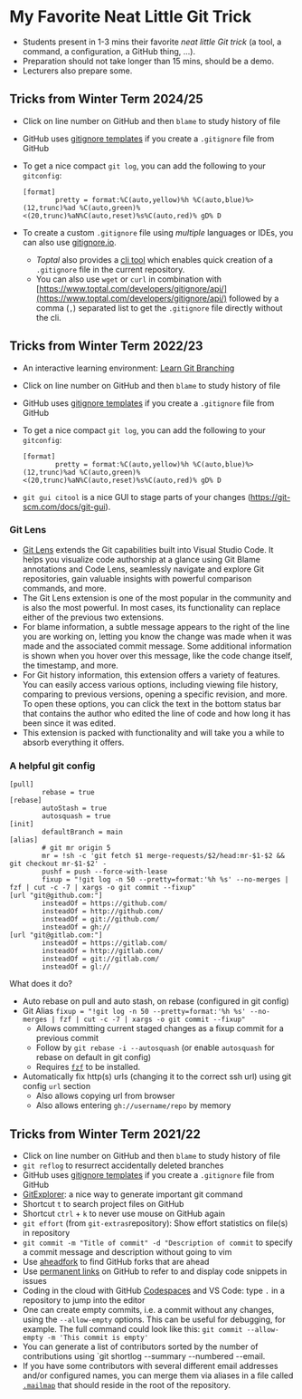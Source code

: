 # My Favorite Neat Little Git Trick

- Students present in 1-3 mins their favorite *neat little Git trick* (a tool, a command, a configuration, a GitHub thing, ...).
- Preparation should not take longer than 15 mins, should be a demo.
- Lecturers also prepare some.

## Tricks from Winter Term 2024/25

- Click on line number on GitHub and then `blame` to study history of file
- GitHub uses [gitignore templates](https://github.com/github/gitignore) if you create a `.gitignore` file from GitHub
- To get a nice compact `git log`, you can add the following to your `gitconfig`:

    ```
    [format]
            pretty = format:%C(auto,yellow)%h %C(auto,blue)%>(12,trunc)%ad %C(auto,green)%<(20,trunc)%aN%C(auto,reset)%s%C(auto,red)% gD% D
    ```

- To create a custom `.gitignore` file using *multiple* languages or IDEs, you can also use [gitignore.io](https://gitignore.io/).
    - *Toptal* also provides a [cli tool](https://docs.gitignore.io/install/command-line) which enables quick creation of a `.gitignore` file in the current repository.
    - You can also use `wget` or `curl` in combination with [https://www.toptal.com/developers/gitignore/api/](https://www.toptal.com/developers/gitignore/api/) followed by a comma (`,`) separated list to get the `.gitignore` file directly without the cli.

## Tricks from Winter Term 2022/23

- An interactive learning environment: [Learn Git Branching](https://learngitbranching.js.org/)
- Click on line number on GitHub and then `blame` to study history of file
- GitHub uses [gitignore templates](https://github.com/github/gitignore) if you create a `.gitignore` file from GitHub
- To get a nice compact `git log`, you can add the following to your `gitconfig`:

    ```
    [format]
            pretty = format:%C(auto,yellow)%h %C(auto,blue)%>(12,trunc)%ad %C(auto,green)%<(20,trunc)%aN%C(auto,reset)%s%C(auto,red)% gD% D
    ```

- `git gui citool` is a nice GUI to stage parts of your changes (https://git-scm.com/docs/git-gui).

### Git Lens

- [Git Lens](https://marketplace.visualstudio.com/items?itemName=eamodio.gitlens) extends the Git capabilities built into Visual Studio Code. It helps you visualize code authorship at a glance using Git Blame annotations and Code Lens, seamlessly navigate and explore Git repositories, gain valuable insights with powerful comparison commands, and more.
- The Git Lens extension is one of the most popular in the community and is also the most powerful. In most cases, its functionality can replace either of the previous two extensions.
- For blame information, a subtle message appears to the right of the line you are working on, letting you know the change was made when it was made and the associated commit message. Some additional information is shown when you hover over this message, like the code change itself, the timestamp, and more.
- For Git history information, this extension offers a variety of features. You can easily access various options, including viewing file history, comparing to previous versions, opening a specific revision, and more. To open these options, you can click the text in the bottom status bar that contains the author who edited the line of code and how long it has been since it was edited.
- This extension is packed with functionality and will take you a while to absorb everything it offers.

### A helpful git config

```
[pull]
        rebase = true
[rebase]
        autoStash = true
        autosquash = true
[init]
        defaultBranch = main
[alias]
        # git mr origin 5
        mr = !sh -c 'git fetch $1 merge-requests/$2/head:mr-$1-$2 && git checkout mr-$1-$2' -
        pushf = push --force-with-lease
        fixup = "!git log -n 50 --pretty=format:'%h %s' --no-merges | fzf | cut -c -7 | xargs -o git commit --fixup"
[url "git@github.com:"]
        insteadOf = https://github.com/
        insteadOf = http://github.com/
        insteadOf = git://github.com/
        insteadOf = gh://
[url "git@gitlab.com:"]
        insteadOf = https://gitlab.com/
        insteadOf = http://gitlab.com/
        insteadOf = git://gitlab.com/
        insteadOf = gl://
```

What does it do?

- Auto rebase on pull and auto stash, on rebase (configured in git config)
- Git Alias `fixup = "!git log -n 50 --pretty=format:'%h %s' --no-merges | fzf | cut -c -7 | xargs -o git commit --fixup"`
    - Allows committing current staged changes as a fixup commit for a previous commit
    - Follow by `git rebase -i --autosquash` (or enable `autosquash` for rebase on default in git config)
    - Requires [`fzf`](https://github.com/junegunn/fzf) to be installed.
- Automatically fix http(s) urls (changing it to the correct ssh url) using git config `url` section
    - Also allows copying url from browser
    - Also allows entering `gh://username/repo` by memory

## Tricks from Winter Term 2021/22

- Click on line number on GitHub and then `blame` to study history of file
- `git reflog` to resurrect accidentally deleted branches
- GitHub uses [gitignore templates](https://github.com/github/gitignore) if you create a `.gitignore` file from GitHub
- [GitExplorer](https://gitexplorer.com/): a nice way to generate important git command
- Shortcut `t` to search project files on GitHub
- Shortcut `ctrl` + `k` to never use mouse on GitHub again
- `git effort` (from `git-extras`repository): Show effort statistics on file(s) in repository
- `git commit -m "Title of commit" -d "Description of commit` to specify a commit message and description without going to vim
- Use [aheadfork](https://github.com/mbomb007/aheadfork) to find GitHub forks that are ahead
- Use [permanent links](https://docs.github.com/en/github/writing-on-github/working-with-advanced-formatting/creating-a-permanent-link-to-a-code-snippet#linking-to-code) on GitHub to refer to and display code snippets in issues
- Coding in the cloud with GitHub [Codespaces](https://github.com/features/codespaces) and VS Code: type `.` in a repository to jump into the editor
- One can create empty commits, i.e. a commit without any changes, using the `--allow-empty` options. This can be useful for debugging, for example. The full command could look like this: `git commit --allow-empty -m 'This commit is empty'`
- You can generate a list of contributors sorted by the number of contributions using `git shortlog --summary --numbered --email.
- If you have some contributors with several different email addresses and/or configured names, you can merge them via aliases in a file called [`.mailmap`](https://git-scm.com/docs/gitmailmap) that should reside in the root of the repository.
